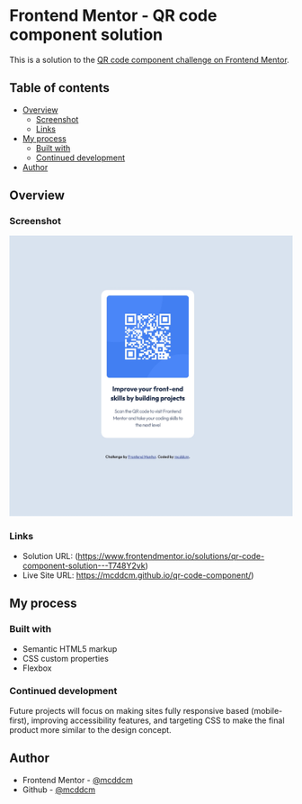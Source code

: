 # Frontend Mentor - QR code component solution

This is a solution to the [QR code component challenge on Frontend Mentor](https://www.frontendmentor.io/challenges/qr-code-component-iux_sIO_H).

## Table of contents

- [Overview](#overview)
  - [Screenshot](#screenshot)
  - [Links](#links)
- [My process](#my-process)
  - [Built with](#built-with)
  - [Continued development](#continued-development)
- [Author](#author)

## Overview

### Screenshot

![](./images/qr-code-component-screenshot.jpg)

### Links

- Solution URL: (https://www.frontendmentor.io/solutions/qr-code-component-solution---T748Y2vk)
- Live Site URL: https://mcddcm.github.io/qr-code-component/)

## My process

### Built with

- Semantic HTML5 markup
- CSS custom properties
- Flexbox

### Continued development

Future projects will focus on making sites fully responsive based (mobile-first), improving accessibility features, and targeting CSS to make the final product more similar to the design concept. 

## Author
- Frontend Mentor - [@mcddcm](https://www.frontendmentor.io/profile/mcddcm)
- Github - [@mcddcm](https://github.com/mcddcm)
